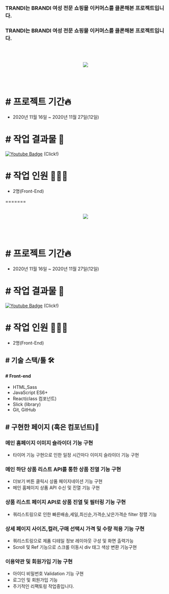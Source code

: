 ### TRANDI는 BRANDI 여성 전문 쇼핑몰 이커머스를 클론해본 프로젝트입니다.

### TRANDI는 BRANDI 여성 전문 쇼핑몰 이커머스를 클론해본 프로젝트입니다.

<br>
<br>
<p align="center">
<img src="https://user-images.githubusercontent.com/68217675/104835114-a68ed400-58e7-11eb-8907-443860adfe8f.jpg"/>
</p>
<br>
<br>

# # 프로젝트 기간🔥

- 2020년 11월 16일 ~ 2020년 11월 27일(12일)

# # 작업 결과물 🎥

[![Youtube Badge](https://img.shields.io/badge/Youtube-ff0000?style=for-the-badge&logo=youtube&link=https://www.youtube.com/watch?v=19DTSxLyBX0)](https://www.youtube.com/watch?v=19DTSxLyBX0) (Click!)

# # 작업 인원 🧑🏻‍💻

- 2명(Front-End)

=======
<br>
<br>

<p align="center">
<img src="https://user-images.githubusercontent.com/68217675/104835114-a68ed400-58e7-11eb-8907-443860adfe8f.jpg"/>
</p>
<br>
<br>

# # 프로젝트 기간🔥

- 2020년 11월 16일 ~ 2020년 11월 27일(12일)

# # 작업 결과물 🎥

[![Youtube Badge](https://img.shields.io/badge/Youtube-ff0000?style=for-the-badge&logo=youtube&link=https://www.youtube.com/watch?v=19DTSxLyBX0)](https://www.youtube.com/watch?v=19DTSxLyBX0) (Click!)

# # 작업 인원 🧑🏻‍💻

- 2명(Front-End)

## # 기술 스택/툴 🛠

#### # Front-end

- HTML,Sass
- JavaScript ES6+
- React(class 컴포넌트)
- Slick (library)
- Git, GitHub

## # 구현한 페이지 (혹은 컴포넌트)📔

### 메인 홈페이지 이미지 슬라이더 기능 구현

- 타이머 기능 구현으로 인한 일정 시간마다 이미지 슬라이더 기능 구현

### 메인 하단 상품 리스트 API를 통한 상품 진열 기능 구현

- 더보기 버튼 클릭시 상품 페이지네이션 기능 구현
- 메인 홈페이지 상품 API 수신 및 진열 기능 구현

### 상품 리스트 페이지 API로 상품 진열 및 필터링 기능 구현

- 쿼리스트링으로 인한 빠른배송,세일,최신순,가격순,낮은가격순 filter 정렬 기능

### 상세 페이지 사이즈,컬러,구매 선택시 가격 및 수량 적용 기능 구현

- 쿼리스트링으로 제품 디테일 정보 레이아웃 구성 및 화면 출력가능
- Scroll 및 Ref 기능으로 스크롤 이동시 div 태그 색상 변환 기능구현

### 이용약관 및 회원가입 기능 구현

- 아이디 비밀번호 Validation 기능 구현
- 로그인 및 회원가입 기능
- 주기적인 리팩토링 작업중입니다.
